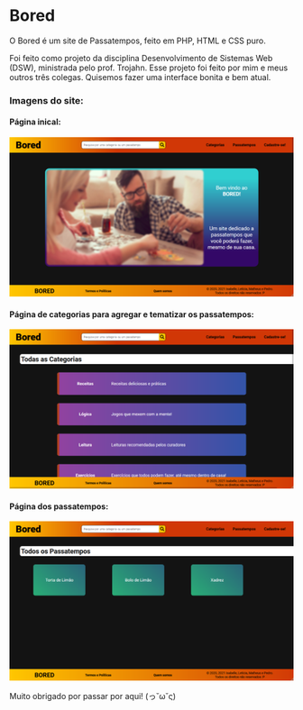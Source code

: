 # Bored

O Bored é um site de Passatempos, feito em PHP, HTML e CSS puro.

Foi feito como projeto da disciplina Desenvolvimento de Sistemas Web (DSW), ministrada pelo prof. Trojahn.
Esse projeto foi feito por mim e meus outros três colegas. Quisemos fazer uma interface bonita e bem atual.

### Imagens do site:
#### Página inical:
![](index.png)

#### Página de categorias para agregar e tematizar os passatempos:
![](categorias.png)

#### Página dos passatempos:
![](passatempos.png)

Muito obrigado por passar por aqui! (っ˘ω˘ς)
